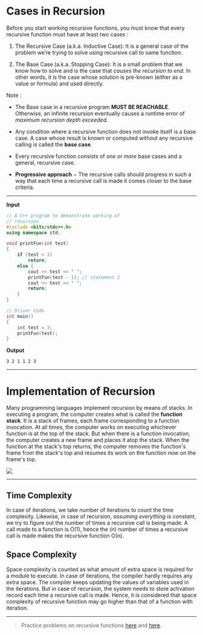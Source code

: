 # Cases in Recursion
Before you start working recursive functions, you must know that every recursive function must have at least two cases :  
1. The Recursive Case (a.k.a. Inductive Case): It is a general case of the problem we’re trying to solve using recursive call to same function.

2. The Base Case (a.k.a. Stopping Case): It is a small problem that we know how to solve and is the case that *_causes the recursion to end._* In other words, it is the case whose solution is pre-known (either as a value or formula) and used directly.

Note :

  *  The Base case in a recursive program **MUST BE REACHABLE**. Otherwise, an infinite recursion eventually causes a runtime error of *_maximum recursion depth exceeded._*

  *  Any condition where a recursive function does not invoke itself is a base case. A case whose result is known or computed without any recursive calling is called the **base case**.

  *  Every recursive function consists of *_one or more_* base cases and a general, recursive case.

  * **Progressive approach** − The recursive calls should progress in such a way that each time a recursive call is made it comes closer to the base criteria.

---

**Input**
```cpp
// A C++ program to demonstrate working of
// recursion
#include <bits/stdc++.h>
using namespace std;

void printFun(int test)
{
    if (test < 1)
        return;
    else {
        cout << test << " ";
        printFun(test - 1); // statement 2
        cout << test << " ";
        return;
    }
}

// Driver Code
int main()
{
    int test = 3;
    printFun(test);
}
```

**Output**

```
3 2 1 1 2 3
```
---
# Implementation of Recursion
Many programming languages implement recursion by means of stacks. In executing a program, the computer creates what is called the **function stack**. It is a stack of frames, each frame corresponding to a function invocation. At all times, the computer works on executing whichever function is at the top of the stack. But when there is a function invocation, the computer creates a new frame and places it atop the stack. When the function at the stack's top returns, the computer removes the function's frame from the stack's top and resumes its work on the function _*now*_ on the frame's top.

![](https://www.tutorialspoint.com/data_structures_algorithms/images/activation_records.jpg)

---

## Time Complexity

In case of iterations, we take number of iterations to count the time complexity. Likewise, in case of recursion, *_assuming everything is constant_*, we try to figure out the number of times a recursive call is being made. A call made to a function is Ο(1), hence the (n) number of times a recursive call is made makes the recursive function Ο(n).

## Space Complexity

Space complexity is counted as what amount of extra space is required for a module to execute. In case of iterations, the compiler hardly requires any extra space. The compiler keeps updating the values of variables used in the iterations. But in case of recursion, the system needs to store activation record each time a recursive call is made. Hence, it is considered that space complexity of recursive function may go higher than that of a function with iteration.

---
> Practice problems on recursive functions [here](https://www.geeksforgeeks.org/recursion-practice-problems-solutions/) and [here](https://www.codechef.com/tags/problems/recursion).
